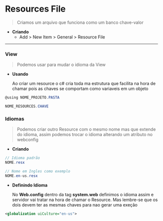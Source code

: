 # **Resources File**
> Criamos um arquivo que funciona como um banco chave-valor

- **Criando**
    - Add > New Item > General > Resource File
---

### **View**
> Podemos usar para mudar o idioma da View

- **Usando**

    Ao criar um resource o c# cria toda ma estrutura que facilita na hora de chamar pois as chaves se comportam como variaveis em um objeto

``` C#
@using NOME_PROJETO.PASTA

NOME_RESOURCES.CHAVE
```

### **Idiomas**
> Podemos criar outro Resource com o mesmo nome mas que extende do idioma, assim podemos trocar o idioma alterando um atributo no webconfig

- **Criando**

```C#
// Idioma padrão
NOME.resx

// Nome em Ingles como exemplo
NOME.en-us.resx
```

- **Definindo Idioma**

    No **Web.config** dentro da tag **system.web** definimos o idioma assim e servidor vai tratar na hora de chamar o Resource. Mas lembre-se que os dois devem ter as mesmas chaves para nao gerar uma exeção

``` xml
<globalization uiCulture="en-us">
```
